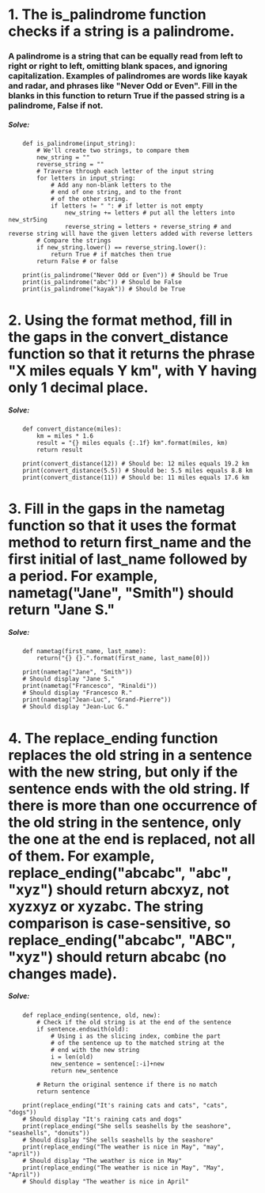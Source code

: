 # 1. The is_palindrome function checks if a string is a palindrome. 
### A palindrome is a string that can be equally read from left to right or right to left, omitting blank spaces, and ignoring capitalization. Examples of palindromes are words like kayak and radar, and phrases like "Never Odd or Even". Fill in the blanks in this function to return True if the passed string is a palindrome, False if not.

##### Solve:
		def is_palindrome(input_string):
			# We'll create two strings, to compare them
			new_string = ""
			reverse_string = ""
			# Traverse through each letter of the input string
			for letters in input_string:
				# Add any non-blank letters to the 
				# end of one string, and to the front
				# of the other string. 
				if letters != " ": # if letter is not empty
					new_string += letters # put all the letters into new_str5ing
					reverse_string = letters + reverse_string # and reverse string will have the given letters added with reverse letters
			# Compare the strings
			if new_string.lower() == reverse_string.lower():
				return True # if matches then true
			return False # or false

		print(is_palindrome("Never Odd or Even")) # Should be True
		print(is_palindrome("abc")) # Should be False
		print(is_palindrome("kayak")) # Should be True


# 2. Using the format method, fill in the gaps in the convert_distance function so that it returns the phrase "X miles equals Y km", with Y having only 1 decimal place.

##### Solve:
		def convert_distance(miles):
			km = miles * 1.6 
			result = "{} miles equals {:.1f} km".format(miles, km)
			return result

		print(convert_distance(12)) # Should be: 12 miles equals 19.2 km
		print(convert_distance(5.5)) # Should be: 5.5 miles equals 8.8 km
		print(convert_distance(11)) # Should be: 11 miles equals 17.6 km


# 3. Fill in the gaps in the nametag function so that it uses the format method to return first_name and the first initial of last_name followed by a period. For example, nametag("Jane", "Smith") should return "Jane S."

##### Solve:
		def nametag(first_name, last_name):
			return("{} {}.".format(first_name, last_name[0]))

		print(nametag("Jane", "Smith")) 
		# Should display "Jane S." 
		print(nametag("Francesco", "Rinaldi")) 
		# Should display "Francesco R." 
		print(nametag("Jean-Luc", "Grand-Pierre")) 
		# Should display "Jean-Luc G." 


# 4. The replace_ending function replaces the old string in a sentence with the new string, but only if the sentence ends with the old string. If there is more than one occurrence of the old string in the sentence, only the one at the end is replaced, not all of them. For example, replace_ending("abcabc", "abc", "xyz") should return abcxyz, not xyzxyz or xyzabc. The string comparison is case-sensitive, so replace_ending("abcabc", "ABC", "xyz") should return abcabc (no changes made). 

##### Solve:
		def replace_ending(sentence, old, new):
			# Check if the old string is at the end of the sentence 
			if sentence.endswith(old):
				# Using i as the slicing index, combine the part
				# of the sentence up to the matched string at the 
				# end with the new string
				i = len(old)
				new_sentence = sentence[:-i]+new
				return new_sentence

			# Return the original sentence if there is no match 
			return sentence

		print(replace_ending("It's raining cats and cats", "cats", "dogs")) 
		# Should display "It's raining cats and dogs"
		print(replace_ending("She sells seashells by the seashore", "seashells", "donuts")) 
		# Should display "She sells seashells by the seashore"
		print(replace_ending("The weather is nice in May", "may", "april")) 
		# Should display "The weather is nice in May"
		print(replace_ending("The weather is nice in May", "May", "April")) 
		# Should display "The weather is nice in April"


